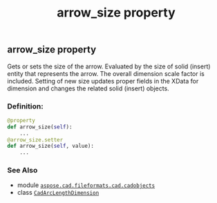 ﻿---
title: arrow_size property
second_title: Aspose.CAD for Python via .NET API References
description: 
type: docs
weight: 90
url: /python-net/aspose.cad.fileformats.cad.cadobjects/cadarclengthdimension/arrow_size/
is_root: false
---

## arrow_size property


Gets or sets the size of the arrow. 
Evaluated by the size of solid (insert) entity that represents the arrow.
The overall dimension scale factor is included.
Setting of new size updates proper fields in the XData for dimension and changes the related solid (insert) objects.
### Definition:
```python
@property
def arrow_size(self):
    ...
@arrow_size.setter
def arrow_size(self, value):
    ...
```

### See Also
* module [`aspose.cad.fileformats.cad.cadobjects`](../../)
* class [`CadArcLengthDimension`](/cad/python-net/aspose.cad.fileformats.cad.cadobjects/cadarclengthdimension)
